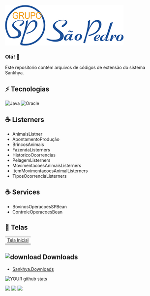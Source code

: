 <img src="https://github.com/rondybrandao/gsp-bovino/blob/main/img-logo.gsp.png">

### Olá! 👋
Este repositorio contém arquivos de códigos de extensão do sistema Sankhya.

## ⚡ Tecnologias
![Java](https://img.shields.io/badge/-java-E34A86?style=flat-square&logo=java)
![Oracle](https://img.shields.io/badge/-oracle-red?style=flat-square&logo=oracle)

## ☕️ Listerners
 
* AnimaisListner
* ApontamentoProdução
* BrincosAnimais
* FazendaListerners
* HistoricoOcorrencias
* PelagemListerners
* MovimentacoesAnimaisListerners
* ItemMovimentacoesAnimalListerners
* TiposOcorrenciaListerners

## ☕️ Services

* BovinosOperacoesSPBean
* ControleOperacoesBean
 
## 🚀 Telas

 <table>
  <tbody>
    <tr>
      <td><a href="144.22.210.91:8280/mge">Tela Inicial</a></td>
    </tr>
    
  </tbody>
</table>

## ![download](https://user-images.githubusercontent.com/108894680/186968350-b54975cc-9c32-4fbd-8da0-88d8105b610a.png) Downloads
* [Sankhya.Downloads ](http://downloads.sankhya.com.br/downloads?app=outros#)

  
![YOUR github stats](https://github-readme-stats.vercel.app/api?username=rondynely)


[<img src="https://img.shields.io/badge/twitter-%231DA1F2.svg?&style=for-the-badge&logo=twitter&logoColor=white" />](https://twitter.com/rondynely)   [<img src="https://img.shields.io/badge/linkedin-%230077B5.svg?&style=for-the-badge&logo=linkedin&logoColor=white" />](https://www.linkedin.com/in/rondynely/) [<img src = "https://img.shields.io/badge/instagram-%23E4405F.svg?&style=for-the-badge&logo=instagram&logoColor=white">](https://www.instagram.com/rondynely/)

